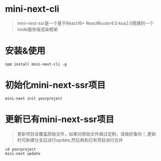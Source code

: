 # mini-next-cli
> mini-next-ssr是一个基于React16+   ReactRouter4.0  koa2.0搭建的一个node服务端渲染框架

# 安装&使用
```
npm install mini-next-cli -g

```

# 初始化mini-next-ssr项目
```
mini-next init yourproject
```

# 更新已有mini-next-ssr项目
> 更新项目会覆盖原始文件，如果对原始文件做过定制，请做好备份！,更新时可新建分支后进行update,然后再和已有项目进行合并
```
cd yourproject
mini-next update
```